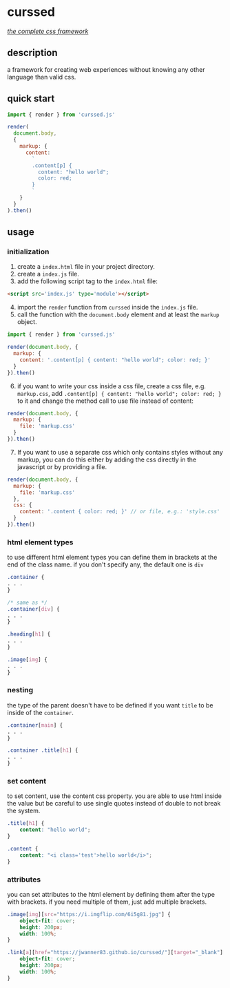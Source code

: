 # curssed

[_the complete css framework_](https://jwanner83.github.io/curssed/)

## description

a framework for creating web experiences without knowing any other language than valid css.

## quick start

```js
import { render } from 'curssed.js'

render(
  document.body,
  {
    markup: {
      content:
        `
        .content[p] {
          content: "hello world";
          color: red;
        }
        `
    }
  }
).then()
```

## usage

### initialization

1. create a `index.html` file in your project directory.
2. create a `index.js` file.
3. add the following script tag to the `index.html` file:

```html
<script src='index.js' type='module'></script>
```

4. import the `render` function from `curssed` inside the `index.js` file.
5. call the function with the `document.body` element and at least the `markup` object.

```js
import { render } from 'curssed.js'

render(document.body, {
  markup: {
    content: '.content[p] { content: "hello world"; color: red; }'
  }
}).then()
```

6. if you want to write your css inside a css file, create a css file, e.g. `markup.css`, add `.content[p] { content: "hello world"; color: red; }` to it and change the method call to use file instead of content:

```js
render(document.body, {
  markup: {
    file: 'markup.css'
  }
}).then()
```

7. If you want to use a separate css which only contains styles without any markup, you can do this either by adding the css directly in the javascript or by providing a file.

```js
render(document.body, {
  markup: {
    file: 'markup.css'
  },
  css: {
    content: '.content { color: red; }' // or file, e.g.: 'style.css'
  }
}).then()
```

### html element types

to use different html element types you can define them in brackets at the end of the class name. if you don't specify
any, the default one is `div`

```css
.container {
. . .
}

/* same as */
.container[div] {
. . .
}
```

```css
.heading[h1] {
. . .
}
```

```css
.image[img] {
. . .
}
```

### nesting

the type of the parent doesn't have to be defined if you want `title` to be inside of the `container`.

```css
.container[main] {
. . .
}

.container .title[h1] {
. . .
}
```

### set content

to set content, use the content css property. you are able to use html inside the value but be careful to use single
quotes instead of double to not break the system.

```css
.title[h1] {
    content: "hello world";
}
```

```css
.content {
    content: "<i class='test'>hello world</i>";
}
```

### attributes

you can set attributes to the html element by defining them after the type with brackets. if you need multiple of them,
just add multiple brackets.

```css
.image[img][src="https://i.imgflip.com/6i5g81.jpg"] {
    object-fit: cover;
    height: 200px;
    width: 100%;
}
```

```css
.link[a][href="https://jwanner83.github.io/curssed/"][target="_blank"] {
    object-fit: cover;
    height: 200px;
    width: 100%;
}
```
